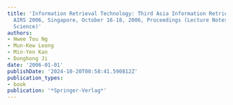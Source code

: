 ```yaml
---
title: 'Information Retrieval Technology: Third Asia Information Retrieval Symposium,
  AIRS 2006, Singapore, October 16-18, 2006, Proceedings (Lecture Notes in Computer
  Science)'
authors:
- Hwee Tou Ng
- Mun-Kew Leong
- Min-Yen Kan
- Donghong Ji
date: '2006-01-01'
publishDate: '2024-10-20T00:58:41.590812Z'
publication_types:
- book
publication: '*Springer-Verlag*'
---
```


